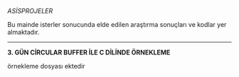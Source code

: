 *ASİSPROJELER*

Bu mainde isterler sonucunda elde edilen araştırma sonuçları ve kodlar yer almaktadır.

----------------------------------------------------------------------------
__3. GÜN CİRCULAR BUFFER İLE C DİLİNDE ÖRNEKLEME__

örnekleme dosyası ektedir
